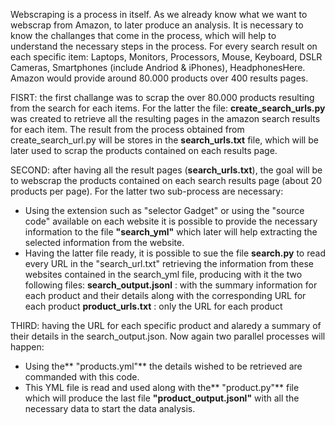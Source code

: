
Webscraping is a process in itself. As we already know what we want to webscrap from Amazon, to later produce an analysis. It is necessary to know the challanges that come in the process, which will help to understand the necessary steps in the process.
For every search result on each specific item: Laptops, Monitors, Processors, Mouse, Keyboard, DSLR Cameras, Smartphones (include Andriod & iPhones), HeadphonesHere. Amazon would provide around 80.000 products over 400 results pages.

FISRT: 
the first challange was to scrap the over 80.000 products resulting from the search for each items. For the latter the file: **create_search_urls.py** was created to retrieve all the resulting pages in the amazon search results for each item. The result from the process obtained from create_search_url.py will be stores in the **search_urls.txt** file, which will be later used to scrap the products contained on each results page.

SECOND:
after having all the result pages (**search_urls.txt**), the goal will be to webscrap the products contained on each search results page (about 20 products per page). For the latter two sub-process are necessary:
  - Using the extension such as "selector Gadget" or using the "source code" available on each website it is possible to provide the necessary information to the file **"search_yml"** which later will help extracting the selected information from the website.
  -  Having the latter file ready, it is possible to sue the file **search.py** to read every URL in the "search_url.txt" retrieving the information from these websites contained in the search_yml file, producing with it the two following files: 
    **search_output.jsonl** : with the summary information for each product and their details along with the corresponding URL for each product
    **product_urls.txt** : only the URL for each product
    
THIRD:
having the URL for each specific product and alaredy a summary of their details in the search_output.json. Now again two parallel processes will happen:
  - Using the** "products.yml"** the details wished to be retrieved are commanded with this code.
  - This YML file is read and used along with the** "product.py"**  file which will produce the last file **"product_output.jsonl"** with all the necessary data to start the data analysis.


